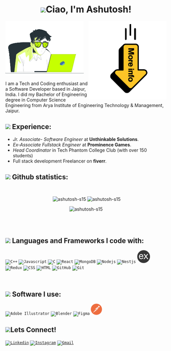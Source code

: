  <h1 align = "center"><img src="https://media.giphy.com/media/pmUDszPvVW6zKbdHWD/giphy.gif" width="45px">Ciao, I'm Ashutosh!</h1>
 <img src="https://github.com/ashutosh-s15/GIFs/blob/main/giphy%20(1).gif" width="245px">
 <img src="https://github.com/ashutosh-s15/GIFs/blob/main/ezgif.com-gif-maker%20(8).gif" width="245px" align="right">

I am a Tech and Coding enthusiast and a Software Developer based in Jaipur, India. I did my Bachelor of Engineering degree in Computer Science Engineering from Arya Institute of Engineering Technology & Management, Jaipur.

## <img src="https://media.giphy.com/media/qr3ZyWgwGQjbJ1oSOf/giphy.gif" width="52px"> Experience: 

- *Jr. Associate- Software Engineer* at **Unthinkable Solutions**.
- *Ex-Associate Fullstack Engineer* at **Prominence Games**.
- *Head Coordinator* in Tech Phantom College Club (with over 150 students)
- Full stack development Freelancer on **fiverr**.

## <img src="https://media.giphy.com/media/QtOt8WyYCGQBiJJ4ZJ/giphy.gif" width="35px"> Github statistics:
<br> 
<p align="center" >&nbsp;<img src="https://github-readme-stats.vercel.app/api?username=ashutosh-s15&show_icons=true&locale=en&theme=dark"" alt="ashutosh-s15" />
<img height="195" src="https://github-readme-stats.vercel.app/api/top-langs?username=ashutosh-s15&show_icons=true&locale=en&layout=compact&theme=dark"" alt="ashutosh-s15" />
</p>
<p align="center" ><img src="https://github-readme-streak-stats.herokuapp.com/?user=ashutosh-s15&&theme=dark"" alt="ashutosh-s15" /></p>
  
<br>
<br>

## <img src="https://media.giphy.com/media/QssGEmpkyEOhBCb7e1/giphy.gif" width="42px"> Languages and Frameworks I code with:
<code><img width="40px" src="https://img.icons8.com/color/4x/c-plus-plus-logo.png" title="C++"/></code>
<code><img width="40px" src="https://img.icons8.com/color/48/000000/javascript--v1.png" title="Javascript"/></code>
<code><img width="40px" src="https://img.icons8.com/color/3x/c-programming.png" title="C"/></code>
<code><img width="40px" src="https://img.icons8.com/plasticine/100/000000/react.png" title="React"/></code>
<code><img width="40px" src="https://img.icons8.com/color/8x/000000/mongodb.png" title="MongoDB"/></code>
<code><img width="40px" src="https://img.icons8.com/color/8x/000000/nodejs.png" title="Nodejs"/></code>
<code><img width="40px" src="https://www.vectorlogo.zone/logos/nestjs/nestjs-icon.svg" title="Nestjs"/></code>
<code><img width="40px" src="https://github.com/ashutosh-s15/GIFs/blob/main/pngfind.com-pc-master-race-png-1363736.png" title="Expressjs"/></code>
<code><img width="40px" src="https://img.icons8.com/color/8x/000000/redux.png" title="Redux"/></code>
<code><img width="40px" src="https://img.icons8.com/color/48/000000/css3.png" title="CSS"/></code>
<code><img width="40px" src="https://img.icons8.com/color/48/000000/html-5.png" title="HTML"/></code>
<code><img width="40px" src="https://img.icons8.com/fluent/8x/github.png" title="GitHub"/></code>
<code><img width="40px" src="https://img.icons8.com/color/2x/git.png" title="Git"/></code>

<br>

## <img src="https://media.giphy.com/media/St8RDwPV2fvGLmXvaC/giphy.gif" width="42px"> Software I use:
<code><img width="40px" src="https://media.giphy.com/media/2uw4pRauXH8GBjBE1P/giphy.gif" title="Adobe Illustrator"/></code>
<code><img width="40px" src="https://img.icons8.com/color/48/000000/blender-3d.png" title="Blender"/></code>
<code><img width="40px" src="https://img.icons8.com/color/240/000000/figma--v1.png" title="Figma"/></code>
<code><img width="35px" src="https://github.com/ashutosh-s15/GIFs/blob/main/postman.png" title="Postman"/></code>

## <img src="https://media.giphy.com/media/KcnlGHBpnKnjZIuCMv/giphy.gif" width="50px">Lets Connect!
<code><a href="https://www.linkedin.com/in/12-ashutosh/"><img width="45px" src="https://img.icons8.com/color/8x/000000/linkedin.png" title="Linkedin"/></a></code>
<code><a href="https://www.instagram.com/cosmic_fella"><img width="45px" src="https://img.icons8.com/fluent/48/000000/instagram-new.png" title="Instagram"/></a></code>
<code><a href="mailto:ashutosh12.5.2000@gmail.com"><img width="43px" src="https://img.icons8.com/fluent/48/000000/gmail.png" title="Gmail"/></a></code>

<br>
